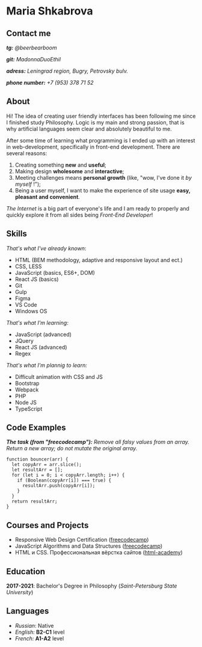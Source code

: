 # Maria Shkabrova
## Contact me
___tg:___ _@beerbearboom_

___git:___ _MadonnaDuoEthil_

___adress:___ _Leningrad region, Bugry, Petrovsky bulv._

___phone number:___ _+7 (953) 378 71 52_
## About
Hi! The idea of creating user friendly interfaces has been following me since I finished study Philosophy. Logic is my main and strong passion, that is why artificial languages seem clear and absolutely beautiful to me.

After some time of learning what programming is I ended up with an interest in web-development, specifically in front-end development. There are several reasons:

1. Creating something **new** and **useful**;
2. Making design **wholesome** and **interactive**;
3. Meeting challenges means **personal growth** (like, "wow, I've done it *by myself* !");
4. Being a user myself, I want to make the experience of site usage **easy, pleasant and convenient**.

*The Internet* is a big part of everyone's life and I am ready to properly and quickly explore it from all sides being *Front-End Developer*!

## Skills
*That's what I've already known*:
* HTML (BEM methodology, adaptive and responsive layout and ect.)
* CSS, LESS
* JavaScript (basics, ES6+, DOM)
* React JS (basics)
* Git
* Gulp
* Figma
* VS Code
* Windows OS

*That's what I'm learning:*
* JavaScript (advanced)
* JQuery
* React JS (advanced)
* Regex

*That's what I'm plannig to learn:*
* Difficult animation with CSS and JS
* Bootstrap
* Webpack
* PHP
* Node JS
* TypeScript
## Code Examples
***The task (from "freecodecamp"):*** *Remove all falsy values from an array. Return a new array; do not mutate the original array.*
```
function bouncer(arr) {
  let copyArr = arr.slice();
  let resultArr = [];
  for (let i = 0; i < copyArr.length; i++) {
    if (Boolean(copyArr[i]) === true) {
      resultArr.push(copyArr[i]);
    }
  }
  return resultArr;
}
```
## Courses and Projects
* Responsive Web Design Certification ([freecodecamp](https://www.freecodecamp.org/learn/2022/responsive-web-design/))
* JavaScript Algorithms and Data Structures  ([freecodecamp](https://www.freecodecamp.org/learn/javascript-algorithms-and-data-structures/))
* HTML и CSS. Профессиональная вёрстка сайтов ([html-academy](https://htmlacademy.ru/study))
##  Education
**2017-2021**: Bachelor's Degree in Philosophy (*Saint-Petersburg State University*)
## Languages
* *Russian*: Native
* *English:* **B2-C1** level
* *French:* **A1-A2** level